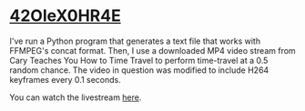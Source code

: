 # [42OleX0HR4E](https://www.youtube.com/watch?v=42OleX0HR4E)
I've run a Python program that generates a text file that works with FFMPEG's concat format.  Then, I use a downloaded MP4 video stream from Cary Teaches You How to Time Travel to perform time-travel at a 0.5 random chance.  The video in question was modified to include H264 keyframes every 0.1 seconds.

You can watch the livestream [here](https://youtu.be/z1A6vIag8eA).
